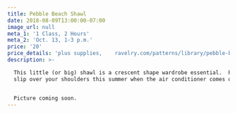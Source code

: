 ```yaml
---
title: Pebble Beach Shawl
date: 2018-08-09T13:00:00-07:00
image_url: null
meta_1: '1 Class, 2 Hours'
meta_2: 'Oct. 13, 1-3 p.m.'
price: '20'
price_details: 'plus supplies,    ravelry.com/patterns/library/pebble-beach-shawl'
description: >-

  This little (or big) shawl is a crescent shape wardrobe essential.  Perfect to
  slip over your shoulders this summer when the air conditioner comes on : )


  Picture coming soon.
---
```



